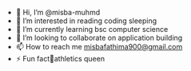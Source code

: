 - 👋 Hi, I’m @misba-muhmd
- 👀 I’m interested in reading coding sleeping
- 🌱 I’m currently learning bsc computer science
- 💞️ I’m looking to collaborate on application building
- 📫 How to reach me misbafathima900@gmail.com
- ⚡ Fun fact🥇athletics queen

<!---
misba-muhmd/misba-muhmd is a ✨ special ✨ repository because its `README.md` (this file) appears on your GitHub profile.
You can click the Preview link to take a look at your changes.
--->
